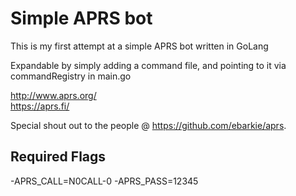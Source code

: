 # Simple APRS bot
This is my first attempt at a simple APRS bot written in GoLang

Expandable by simply adding a command file, and pointing to it via commandRegistry in main.go

http://www.aprs.org/ <br>
https://aprs.fi/

Special shout out to the people @ https://github.com/ebarkie/aprs.

## Required Flags
-APRS_CALL=N0CALL-0 -APRS_PASS=12345

